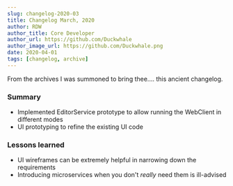 ```yaml
---
slug: changelog-2020-03
title: Changelog March, 2020
author: RDW
author_title: Core Developer
author_url: https://github.com/Duckwhale
author_image_url: https://github.com/Duckwhale.png
date: 2020-04-01
tags: [changelog, archive]
---
```


From the archives I was summoned to bring thee.... this ancient changelog.

### Summary

* Implemented EditorService prototype to allow running the WebClient in different modes
* UI prototyping to refine the existing UI code

### Lessons learned

* UI wireframes can be extremely helpful in narrowing down the requirements
* Introducing microservices when you don't *really* need them is ill-advised

